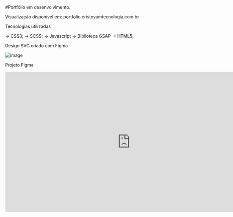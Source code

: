 #Portfólio em desenvolvimento.

Visualização disponível em:   portfolio.cristovamtecnologia.com.br

Tecnologias utilizadas

→ CSS3;
→ SCSS;
→ Javascript 
→ Biblioteca GSAP 
→ HTML5;

Design SVG criado com Figma

![image](https://github.com/lcristovam/portfolio/assets/66442285/30d28a52-3cb6-4810-862d-c8764265bda6)

Projeto Figma
<html>
<body> 
<iframe style="border: 1px solid rgba(0, 0, 0, 0.1);" width="800" height="450" src="https://www.figma.com/embed?embed_host=share&url=https%3A%2F%2Fwww.figma.com%2Ffile%2FuLfQLPvGManlhWLyAjrXzt%2FIdentidade-Visual-%255BPortif%25C3%25B3lioDevLucasCristovam%255D%3Ftype%3Ddesign%26mode%3Ddesign%26t%3DNIlThbXiScyO1Oin-1" allowfullscreen></iframe>

<body
</html>
